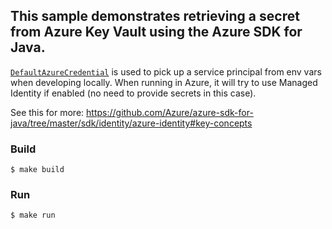 ## This sample demonstrates retrieving a secret from Azure Key Vault using the Azure SDK for Java.

[`DefaultAzureCredential`][1] is used to pick up a service principal from env vars when developing locally.
When running in Azure, it will try to use Managed Identity if enabled (no need to provide secrets in this case).

See this for more:
https://github.com/Azure/azure-sdk-for-java/tree/master/sdk/identity/azure-identity#key-concepts

### Build
```
$ make build
```

### Run
```
$ make run
```


[1]: https://github.com/Azure/azure-sdk-for-java/tree/master/sdk/identity/azure-identity#defaultazurecredential